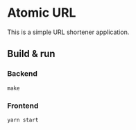   # Atomic URL

  This is a simple URL shortener application.


  ## Build & run 

  ### Backend

  ```
  make
  ```
  
  ### Frontend

  ```
  yarn start
  ```